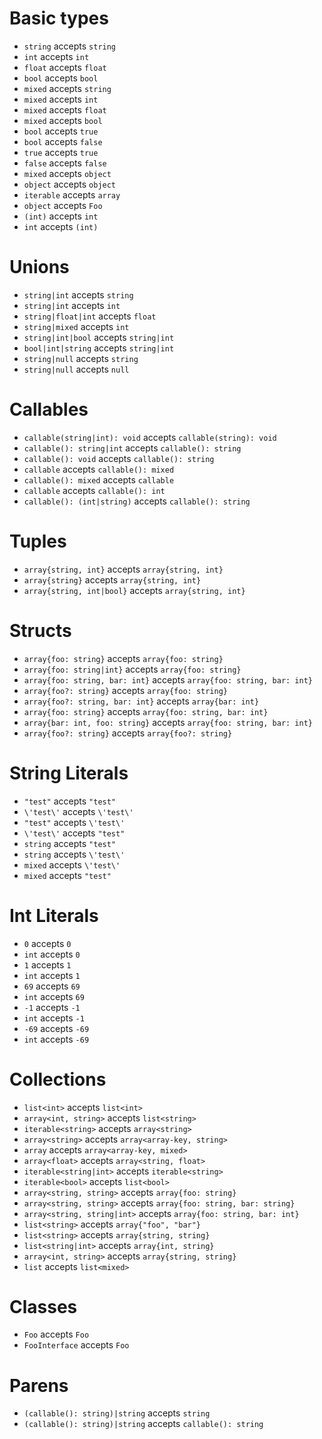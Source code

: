 # Basic types
- `string` accepts `string`
- `int` accepts `int`
- `float` accepts `float`
- `bool` accepts `bool`
- `mixed` accepts `string`
- `mixed` accepts `int`
- `mixed` accepts `float`
- `mixed` accepts `bool`
- `bool` accepts `true`
- `bool` accepts `false`
- `true` accepts `true`
- `false` accepts `false`
- `mixed` accepts `object`
- `object` accepts `object`
- `iterable` accepts `array`
- `object` accepts `Foo`
- `(int)` accepts `int`
- `int` accepts `(int)`

# Unions
- `string|int` accepts `string`
- `string|int` accepts `int`
- `string|float|int` accepts `float`
- `string|mixed` accepts `int`
- `string|int|bool` accepts `string|int`
- `bool|int|string` accepts `string|int`
- `string|null` accepts `string`
- `string|null` accepts `null`

# Callables
- `callable(string|int): void` accepts `callable(string): void`
- `callable(): string|int` accepts `callable(): string`
- `callable(): void` accepts `callable(): string`
- `callable` accepts `callable(): mixed`
- `callable(): mixed` accepts `callable`
- `callable` accepts `callable(): int`
- `callable(): (int|string)` accepts `callable(): string`

# Tuples
- `array{string, int}` accepts `array{string, int}`
- `array{string}` accepts `array{string, int}`
- `array{string, int|bool}` accepts `array{string, int}`

# Structs
- `array{foo: string}` accepts `array{foo: string}`
- `array{foo: string|int}` accepts `array{foo: string}`
- `array{foo: string, bar: int}` accepts `array{foo: string, bar: int}`
- `array{foo?: string}` accepts `array{foo: string}`
- `array{foo?: string, bar: int}` accepts `array{bar: int}`
- `array{foo: string}` accepts `array{foo: string, bar: int}`
- `array{bar: int, foo: string}` accepts `array{foo: string, bar: int}`
- `array{foo?: string}` accepts `array{foo?: string}`

# String Literals
- `"test"` accepts `"test"`
- `\'test\'` accepts `\'test\'`
- `"test"` accepts `\'test\'`
- `\'test\'` accepts `"test"`
- `string` accepts `"test"`
- `string` accepts `\'test\'`
- `mixed` accepts `\'test\'`
- `mixed` accepts `"test"`

# Int Literals
- `0` accepts `0`
- `int` accepts `0`
- `1` accepts `1`
- `int` accepts `1`
- `69` accepts `69`
- `int` accepts `69`
- `-1` accepts `-1`
- `int` accepts `-1`
- `-69` accepts `-69`
- `int` accepts `-69`

# Collections
- `list<int>` accepts `list<int>`
- `array<int, string>` accepts `list<string>`
- `iterable<string>` accepts `array<string>`
- `array<string>` accepts `array<array-key, string>`
- `array` accepts `array<array-key, mixed>`
- `array<float>` accepts `array<string, float>`
- `iterable<string|int>` accepts `iterable<string>`
- `iterable<bool>` accepts `list<bool>`
- `array<string, string>` accepts `array{foo: string}`
- `array<string, string>` accepts `array{foo: string, bar: string}`
- `array<string, string|int>` accepts `array{foo: string, bar: int}`
- `list<string>` accepts `array{"foo", "bar"}`
- `list<string>` accepts `array{string, string}`
- `list<string|int>` accepts `array{int, string}`
- `array<int, string>` accepts `array{string, string}`
- `list` accepts `list<mixed>`

# Classes
- `Foo` accepts `Foo`
- `FooInterface` accepts `Foo`

# Parens
- `(callable(): string)|string` accepts `string`
- `(callable(): string)|string` accepts `callable(): string`
